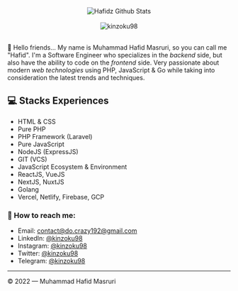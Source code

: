 <div align="center">
  <img src="https://github-readme-stats.vercel.app/api?username=xcode17&show_icons=true&theme=dracula" alt="Hafidz Github Stats">
  <br><br>
  <img src="https://komarev.com/ghpvc/?username=xcode17&color=F4A4B5&style=flat" alt="kinzoku98" />
</div>
<br>

👋 Hello friends... My name is Muhammad Hafid Masruri, so you can call me "Hafid". I'm a Software Engineer who specializes in the *backend* side, but also have the ability to code on the *frontend* side. Very passionate about modern *web technologies* using PHP, JavaScript & Go while taking into consideration the latest trends and techniques.

## 💻 Stacks Experiences
- HTML & CSS
- Pure PHP
- PHP Framework (Laravel)
- Pure JavaScript
- NodeJS (ExpressJS)
- GIT (VCS)
- JavaScript Ecosystem & Environment
- ReactJS, VueJS
- NextJS, NuxtJS
- Golang
- Vercel, Netlify, Firebase, GCP

### 🚀 How to reach me:
- Email: [contact@do.crazy192@gmail.com](mailto:do.crazy192@gmail.com)
- LinkedIn: [@kinzoku98](https://www.linkedin.com/in/https://www.linkedin.com/in/hafid-masruri17/)
- Instagram: [@kinzoku98](https://instagram.com/hafet17)
- Twitter: [@kinzoku98](https://twitter.com/MHafet17)
- Telegram: [@kinzoku98](https://t.me/xnuxer17)

---

© 2022 — Muhammad Hafid Masruri
